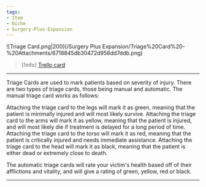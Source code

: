 ```yaml
---
tags:
- Item
- Niche
- Surgery-Plus-Expansion
---
```


![Triage Card.png\|200](/Surgery Plus Expansion/Triage%20Card%20-%20Attachments/6718845db30472d958dd7ddb.png)

> [!info] [Trello card](https://trello.com/c/wKaI81zg/155-triage-card)

---

Triage Cards are used to mark patients based on severity of injury. There are two types of triage cards, those being manual and automatic. The manual triage card works as follows:

Attaching the triage card to the legs will mark it as green, meaning that the patient is minimally injured and will most likely survive.
Attaching the triage card to the arms will mark it as yellow, meaning that the patient is injured, and will most likely die if treatment is delayed for a long period of time.
Attaching the triage card to the torso will mark it as red, meaning that the patient is critically injured and needs immediate assistance.
Attaching the triage card to the head will mark it as black, meaning that the patient is either dead or extremely close to death.

The automatic triage cards will rate your victim's health based off of their afflictions and vitality, and will give a rating of green, yellow, red or black.

---

